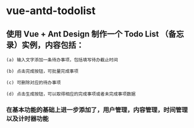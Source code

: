 # vue-antd-todolist

## 使用 Vue + Ant Design 制作一个 Todo List （备忘录）实例，内容包括：

    (a) 输入文字添加一条待办事项，包括填写待办截止时间

    (b) 点击完成按钮，可批量完成事项

    (c) 可删除对应的待办事项

    (d) 点击生成按钮，可以取得相应的完成事项或者未完成事项数据

### 在基本功能的基础上进一步添加了，用户管理，内容管理，时间管理以及计时器功能
